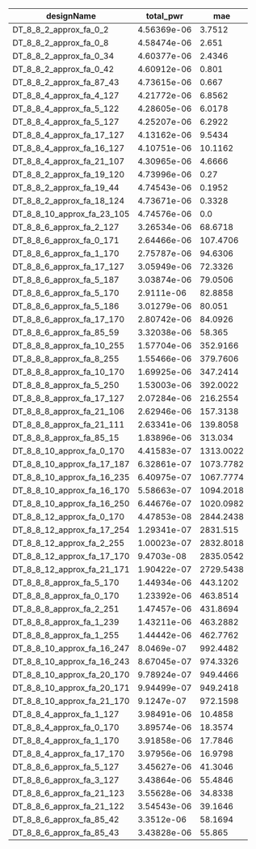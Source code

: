 | designName                 | total_pwr   | mae       |
| -------------------------- | ----------- | --------- |
| DT_8_8_2_approx_fa_0_2     | 4.56369e-06 | 3.7512    |
| DT_8_8_2_approx_fa_0_8     | 4.58474e-06 | 2.651     |
| DT_8_8_2_approx_fa_0_34    | 4.60377e-06 | 2.4346    |
| DT_8_8_2_approx_fa_0_42    | 4.60912e-06 | 0.801     |
| DT_8_8_2_approx_fa_87_43   | 4.73615e-06 | 0.667     |
| DT_8_8_4_approx_fa_4_127   | 4.21772e-06 | 6.8562    |
| DT_8_8_4_approx_fa_5_122   | 4.28605e-06 | 6.0178    |
| DT_8_8_4_approx_fa_5_127   | 4.25207e-06 | 6.2922    |
| DT_8_8_4_approx_fa_17_127  | 4.13162e-06 | 9.5434    |
| DT_8_8_4_approx_fa_16_127  | 4.10751e-06 | 10.1162   |
| DT_8_8_4_approx_fa_21_107  | 4.30965e-06 | 4.6666    |
| DT_8_8_2_approx_fa_19_120  | 4.73996e-06 | 0.27      |
| DT_8_8_2_approx_fa_19_44   | 4.74543e-06 | 0.1952    |
| DT_8_8_2_approx_fa_18_124  | 4.73671e-06 | 0.3328    |
| DT_8_8_10_approx_fa_23_105 | 4.74576e-06 | 0.0       |
| DT_8_8_6_approx_fa_2_127   | 3.26534e-06 | 68.6718   |
| DT_8_8_6_approx_fa_0_171   | 2.64466e-06 | 107.4706  |
| DT_8_8_6_approx_fa_1_170   | 2.75787e-06 | 94.6306   |
| DT_8_8_6_approx_fa_17_127  | 3.05949e-06 | 72.3326   |
| DT_8_8_6_approx_fa_5_187   | 3.03874e-06 | 79.0506   |
| DT_8_8_6_approx_fa_5_170   | 2.9111e-06  | 82.8858   |
| DT_8_8_6_approx_fa_5_186   | 3.01279e-06 | 80.051    |
| DT_8_8_6_approx_fa_17_170  | 2.80742e-06 | 84.0926   |
| DT_8_8_6_approx_fa_85_59   | 3.32038e-06 | 58.365    |
| DT_8_8_8_approx_fa_10_255  | 1.57704e-06 | 352.9166  |
| DT_8_8_8_approx_fa_8_255   | 1.55466e-06 | 379.7606  |
| DT_8_8_8_approx_fa_10_170  | 1.69925e-06 | 347.2414  |
| DT_8_8_8_approx_fa_5_250   | 1.53003e-06 | 392.0022  |
| DT_8_8_8_approx_fa_17_127  | 2.07284e-06 | 216.2554  |
| DT_8_8_8_approx_fa_21_106  | 2.62946e-06 | 157.3138  |
| DT_8_8_8_approx_fa_21_111  | 2.63341e-06 | 139.8058  |
| DT_8_8_8_approx_fa_85_15   | 1.83896e-06 | 313.034   |
| DT_8_8_10_approx_fa_0_170  | 4.41583e-07 | 1313.0022 |
| DT_8_8_10_approx_fa_17_187 | 6.32861e-07 | 1073.7782 |
| DT_8_8_10_approx_fa_16_235 | 6.40975e-07 | 1067.7774 |
| DT_8_8_10_approx_fa_16_170 | 5.58663e-07 | 1094.2018 |
| DT_8_8_10_approx_fa_16_250 | 6.44676e-07 | 1020.0982 |
| DT_8_8_12_approx_fa_0_170  | 4.47853e-08 | 2844.2438 |
| DT_8_8_12_approx_fa_17_254 | 1.29341e-07 | 2831.515  |
| DT_8_8_12_approx_fa_2_255  | 1.00023e-07 | 2832.8018 |
| DT_8_8_12_approx_fa_17_170 | 9.4703e-08  | 2835.0542 |
| DT_8_8_12_approx_fa_21_171 | 1.90422e-07 | 2729.5438 |
| DT_8_8_8_approx_fa_5_170   | 1.44934e-06 | 443.1202  |
| DT_8_8_8_approx_fa_0_170   | 1.23392e-06 | 463.8514  |
| DT_8_8_8_approx_fa_2_251   | 1.47457e-06 | 431.8694  |
| DT_8_8_8_approx_fa_1_239   | 1.43211e-06 | 463.2882  |
| DT_8_8_8_approx_fa_1_255   | 1.44442e-06 | 462.7762  |
| DT_8_8_10_approx_fa_16_247 | 8.0469e-07  | 992.4482  |
| DT_8_8_10_approx_fa_16_243 | 8.67045e-07 | 974.3326  |
| DT_8_8_10_approx_fa_20_170 | 9.78924e-07 | 949.4466  |
| DT_8_8_10_approx_fa_20_171 | 9.94499e-07 | 949.2418  |
| DT_8_8_10_approx_fa_21_170 | 9.1247e-07  | 972.1598  |
| DT_8_8_4_approx_fa_1_127   | 3.98491e-06 | 10.4858   |
| DT_8_8_4_approx_fa_0_170   | 3.89574e-06 | 18.3574   |
| DT_8_8_4_approx_fa_1_170   | 3.91858e-06 | 17.7846   |
| DT_8_8_4_approx_fa_17_170  | 3.97956e-06 | 16.9798   |
| DT_8_8_6_approx_fa_5_127   | 3.45627e-06 | 41.3046   |
| DT_8_8_6_approx_fa_3_127   | 3.43864e-06 | 55.4846   |
| DT_8_8_6_approx_fa_21_123  | 3.55628e-06 | 34.8338   |
| DT_8_8_6_approx_fa_21_122  | 3.54543e-06 | 39.1646   |
| DT_8_8_6_approx_fa_85_42   | 3.3512e-06  | 58.1694   |
| DT_8_8_6_approx_fa_85_43   | 3.43828e-06 | 55.865    |
